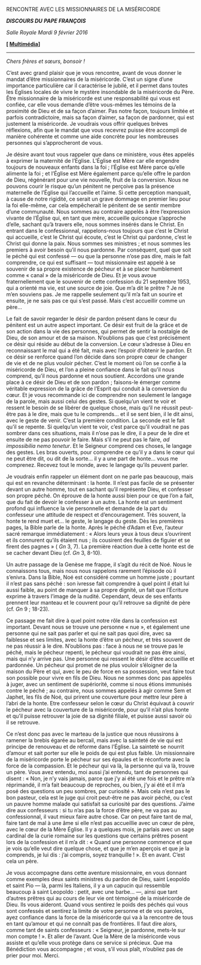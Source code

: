RENCONTRE AVEC LES MISSIONNAIRES DE LA MISÉRICORDE

***DISCOURS DU*** ***PAPE FRANÇOIS***

*Salle Royale* *Mardi 9 février 2016*

**[ [Multimédia](http://w2.vatican.va/content/francesco/fr/events/event.dir.html/content/vaticanevents/fr/2016/2/9/missionarimisericordia.html)]**

* * *

*Chers frères et sœurs, bonsoir !*

C’est avec grand plaisir que je vous rencontre, avant de vous donner le mandat d’être missionnaires de la miséricorde. C’est un signe d’une importance particulière car il caractérise le jubilé, et il permet dans toutes les Églises locales de vivre le mystère insondable de la miséricorde du Père. Être missionnaire de la miséricorde est une responsabilité qui vous est confiée, car elle vous demande d’être vous-mêmes les témoins de la proximité de Dieu et de sa façon d’aimer. Pas notre façon, toujours limitée et parfois contradictoire, mais sa façon d’aimer, sa façon de pardonner, qui est justement la miséricorde. Je voudrais vous offrir quelques brèves réflexions, afin que le mandat que vous recevrez puisse être accompli de manière cohérente et comme une aide concrète pour les nombreuses personnes qui s’approcheront de vous.

Je désire avant tout vous rappeler que dans ce ministère, vous êtes appelés à exprimer la maternité de l’Église. L’Église est Mère car elle engendre toujours de nouveaux enfants dans la foi ; l’Église est Mère parce qu’elle alimente la foi ; et l’Église est Mère également parce qu’elle offre le pardon de Dieu, régénérant pour une vie nouvelle, fruit de la conversion. Nous ne pouvons courir le risque qu’un pénitent ne perçoive pas la présence maternelle de l’Église qui l’accueille et l’aime. Si cette perception manquait, à cause de notre rigidité, ce serait un grave dommage en premier lieu pour la foi elle-même, car cela empêcherait le pénitent de se sentir membre d’une communauté. Nous sommes au contraire appelés à être l’expression vivante de l’Église qui, en tant que mère, accueille quiconque s’approche d’elle, sachant qu’à travers elle, nous sommes insérés dans le Christ. En entrant dans le confessionnal, rappelons-nous toujours que c’est le Christ qui accueille, c’est le Christ qui écoute, c’est le Christ qui pardonne, c’est le Christ qui donne la paix. Nous sommes ses ministres ; et nous sommes les premiers à avoir besoin qu’il nous pardonne. Par conséquent, quel que soit le péché qui est confessé — ou que la personne n’ose pas dire, mais le fait comprendre, ce qui est suffisant — tout missionnaire est appelé à se souvenir de sa propre existence de pécheur et à se placer humblement comme « canal » de la miséricorde de Dieu. Et je vous avoue fraternellement que le souvenir de cette confession du 21 septembre 1953, qui a orienté ma vie, est une source de joie. Que m’a dit le prêtre ? Je ne m’en souviens pas. Je me rappelle seulement qu’il m’a fait un sourire et ensuite, je ne sais pas ce qui s’est passé. Mais c’est accueillir comme un père...

Le fait de savoir regarder le désir de pardon présent dans le cœur du pénitent est un autre aspect important. Ce désir est fruit de la grâce et de son action dans la vie des personnes, qui permet de sentir la nostalgie de Dieu, de son amour et de sa maison. N’oublions pas que c’est précisément ce désir qui réside au début de la conversion. Le cœur s’adresse à Dieu en reconnaissant le mal qui a été fait, mais avec l’espoir d’obtenir le pardon. Et ce désir se renforce quand l’on décide dans son propre cœur de changer de vie et de ne plus vouloir pécher. C’est le moment où l’on se confie à la miséricorde de Dieu, et l’on a pleine confiance dans le fait qu’il nous comprend, qu’il nous pardonne et nous soutient. Accordons une grande place à ce désir de Dieu et de son pardon ; faisons-le émerger comme véritable expression de la grâce de l’Esprit qui conduit à la conversion du cœur. Et je vous recommande ici de comprendre non seulement le langage de la parole, mais aussi celui des gestes. Si quelqu’un vient te voir et ressent le besoin de se libérer de quelque chose, mais qu’il ne réussit peut-être pas à le dire, mais que tu le comprends... et il se sent bien, il le dit ainsi, avec le geste de venir. C’est la première condition. La seconde est le fait qu’il se repente. Si quelqu’un vient te voir, c’est parce qu’il voudrait ne pas sombrer dans ces situations, mais il n’ose pas le dire, il a peur de le dire et ensuite de ne pas pouvoir le faire. Mais s’il ne peut pas le faire, *ad impossibilia nemo tenetur*. Et le Seigneur comprend ces choses, le langage des gestes. Les bras ouverts, pour comprendre ce qu’il y a dans le cœur qui ne peut être dit, ou dit de la sorte... il y a une part de honte... vous me comprenez. Recevez tout le monde, avec le langage qu’ils peuvent parler.

Je voudrais enfin rappeler un élément dont on ne parle pas beaucoup, mais qui est en revanche déterminant : la honte. Il n’est pas facile de se présenter devant un autre homme, tout en sachant qu’il représente Dieu, et confesser son propre péché. On éprouve de la honte aussi bien pour ce que l’on a fait, que du fait de devoir le confesser à un autre. La honte est un sentiment profond qui influence la vie personnelle et demande de la part du confesseur une attitude de respect et d’encouragement. Très souvent, la honte te rend muet et... le geste, le langage du geste. Dès les premières pages, la Bible parle de la honte. Après le péché d’Adam et Eve, l’auteur sacré remarque immédiatement : « Alors leurs yeux à tous deux s’ouvrirent et ils connurent qu’ils étaient nus ; ils cousirent des feuilles de figuier et se firent des pagnes » ( *Gn* 3, 7). La première réaction due à cette honte est de se cacher devant Dieu (cf. *Gn* 3, 8-10).

Un autre passage de la Genèse me frappe, il s’agit du récit de Noé. Nous le connaissons tous, mais nous nous rappelons rarement l’épisode où il s’enivra. Dans la Bible, Noé est considéré comme un homme juste ; pourtant il n’est pas sans péché : son ivresse fait comprendre à quel point il était lui aussi faible, au point de manquer à sa propre dignité, un fait que l’Écriture exprime à travers l’image de la nudité. Cependant, deux de ses enfants prennent leur manteau et le couvrent pour qu’il retrouve sa dignité de père (cf. *Gn* 9 ; 18-23).

Ce passage me fait dire à quel point notre rôle dans la confession est important. Devant nous se trouve une personne « nue », et également une personne qui ne sait pas parler et qui ne sait pas quoi dire, avec sa faiblesse et ses limites, avec la honte d’être un pécheur, et très souvent de ne pas réussir à le dire. N’oublions pas : face à nous ne se trouve pas le péché, mais le pécheur repenti, le pécheur qui voudrait ne pas être ainsi, mais qui n’y arrive pas. Une personne qui ressent le désir d’être accueillie et pardonnée. Un pécheur qui promet de ne plus vouloir s’éloigner de la maison du Père et qui, avec le peu de force en sa possession, veut faire tout son possible pour vivre en fils de Dieu. Nous ne sommes donc pas appelés à juger, avec un sentiment de supériorité, comme si nous étions immunisés contre le péché ; au contraire, nous sommes appelés à agir comme Sem et Japhet, les fils de Noé, qui prirent une couverture pour mettre leur père à l’abri de la honte. Etre confesseur selon le cœur du Christ équivaut à couvrir le pécheur avec la couverture de la miséricorde, pour qu’il n’ait plus honte et qu’il puisse retrouver la joie de sa dignité filiale, et puisse aussi savoir où il se retrouve.

Ce n’est donc pas avec le marteau de la justice que nous réussirons à ramener la brebis égarée au bercail, mais avec la sainteté de vie qui est principe de renouveau et de réforme dans l’Église. La sainteté se nourrit d’amour et sait porter sur elle le poids de qui est plus faible. Un missionnaire de la miséricorde porte le pécheur sur ses épaules et le réconforte avec la force de la compassion. Et le pécheur qui va là, la personne qui va là, trouve un père. Vous avez entendu, moi aussi j’ai entendu, tant de personnes qui disent : « Non, je n’y vais jamais, parce que j’y ai été une fois et le prêtre m’a réprimandé, il m’a fait beaucoup de reproches, ou bien, j’y ai été et il m’a posé des questions un peu sombres, par curiosité ». Mais cela n’est pas le bon pasteur, cela est le juge qui croit peut-être ne pas avoir péché, ou c’est un pauvre homme malade qui satisfait sa curiosité par des questions. J’aime dire aux confesseurs : si tu n’as pas la force d’être père, ne va pas au confessionnal, il vaut mieux faire autre chose. Car on peut faire tant de mal, faire tant de mal à une âme si elle n’est pas accueillie avec un cœur de père, avec le cœur de la Mère Église. Il y a quelques mois, je parlais avec un sage cardinal de la curie romaine sur les questions que certains prêtres posent lors de la confession et il m’a dit : « Quand une personne commence et que je vois qu’elle veut dire quelque chose, et que je m’en aperçois et que je la comprends, je lui dis : j’ai compris, soyez tranquille ! ». Et en avant. C’est cela un père.

Je vous accompagne dans cette aventure missionnaire, en vous donnant comme exemples deux saints ministres du pardon de Dieu, saint Leopoldo et saint Pio — là, parmi les Italiens, il y a un capucin qui ressemble beaucoup à saint Leopoldo : petit, avec une barbe... —, ainsi que tant d’autres prêtres qui au cours de leur vie ont témoigné de la miséricorde de Dieu. Ils vous aideront. Quand vous sentirez le poids des péchés qui vous sont confessés et sentirez la limite de votre personne et de vos paroles, ayez confiance dans la force de la miséricorde qui va à la rencontre de tous en tant qu’amour et qui ne connaît pas de frontières. Il faut dire alors, comme tant de saints confesseurs : « Seigneur, je pardonne, mets-le sur mon compte ! ». Et aller de l’avant. Que la Mère de la miséricorde vous assiste et qu’elle vous protège dans ce service si précieux. Que ma Bénédiction vous accompagne ; et vous, s’il vous plaît, n’oubliez pas de prier pour moi. Merci.